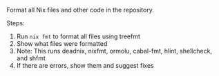 Format all Nix files and other code in the repository.

Steps:
1. Run `nix fmt` to format all files using treefmt
2. Show what files were formatted
3. Note: This runs deadnix, nixfmt, ormolu, cabal-fmt, hlint, shellcheck, and shfmt
4. If there are errors, show them and suggest fixes
